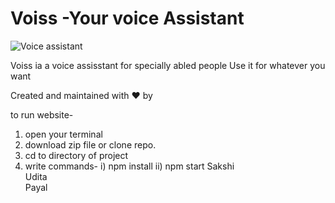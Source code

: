 # Voiss -Your voice Assistant

![Voice assistant](https://img.freepik.com/premium-vector/voice-assistant-sound-wave-microphone-voice-control-technology-voice-sound-recognition-ai-assistant-voice-background_176516-289.jpg?w=500)<br>

Voiss ia a voice assisstant for specially abled people
Use it for whatever you want

Created and maintained with ❤️ by 

to run website-

1. open your terminal
2. download zip file or clone repo.
3. cd to directory of project
4. write commands- 
i) npm install
ii) npm start
Sakshi<br>
Udita <br>
Payal<br>

